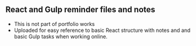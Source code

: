 ## React and Gulp reminder files and notes
- This is not part of portfolio works
- Uploaded for easy reference to basic React structure with notes and and basic Gulp tasks when working online.  
